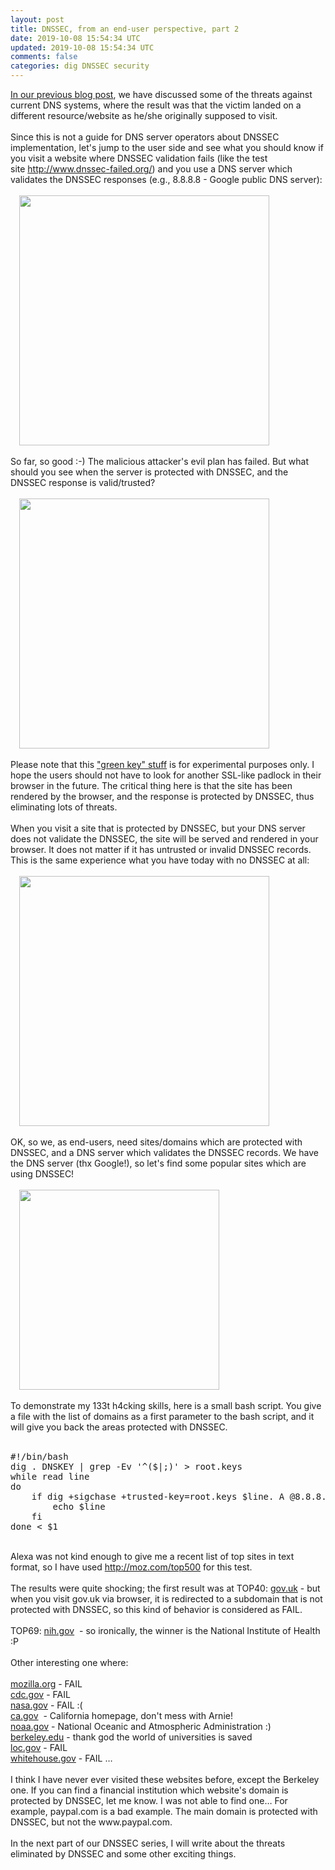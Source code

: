 ```yaml
---           
layout: post
title: DNSSEC, from an end-user perspective, part 2
date: 2019-10-08 15:54:34 UTC
updated: 2019-10-08 15:54:34 UTC
comments: false
categories: dig DNSSEC security
---
```

<div style=""><a href="http://jumpespjump.blogspot.hu/2013/12/dnssec-from-end-user-perspective-part-1.html">In our previous blog post</a>, we have discussed some of the threats against current DNS systems, where the result was that the victim landed on a different resource/website as he/she originally supposed to visit.</div><div style=""><br/></div><div style="">Since this is not a guide for DNS server operators about DNSSEC implementation, let's jump to the user side and see what you should know if you visit a website where DNSSEC validation fails (like the test site <a href="http://www.dnssec-failed.org/" target="_blank">http://www.dnssec-failed.org/</a>) and you use a DNS server which validates the DNSSEC responses (e.g., 8.8.8.8 - Google public DNS server):</div><br/><div class="separator" style=""><a href="https://z6543.github.io/_img/dnssec_notreachable.png" src="https://z6543.github.io/_img/dnssec_notreachable.png" style="margin-left: 1em; margin-right: 1em;"><img border="0" height="" src="https://z6543.github.io/_img/dnssec_notreachable.png" width="400"/></a></div><br/><div style="">So far, so good :-) The malicious attacker's evil plan has failed. But what should you see when the server is protected with DNSSEC, and the DNSSEC response is valid/trusted?</div><br/><div class="separator" style=""><a href="https://z6543.github.io/_img/DNSSEC_valid.png" src="https://z6543.github.io/_img/DNSSEC_valid.png" style="margin-left: 1em; margin-right: 1em;"><img border="0" height="" src="https://z6543.github.io/_img/DNSSEC_valid.png" width="400"/></a></div><br/><div style="">Please note that this <a href="https://addons.mozilla.org/en-us/firefox/addon/dnssec-validator/" target="_blank">"green key" stuff</a> is for experimental purposes only. I hope the users should not have to look for another SSL-like padlock in their browser in the future. The critical thing here is that the site has been rendered by the browser, and the response is protected by DNSSEC, thus eliminating lots of threats.</div><div style=""><br/></div><div style="">When you visit a site that is protected by DNSSEC, but your DNS server does not validate the DNSSEC, the site will be served and rendered in your browser. It does not matter if it has untrusted or invalid DNSSEC records. This is the same experience what you have today with no DNSSEC at all:</div><br/><div class="separator" style=""><a href="https://z6543.github.io/_img/dnssec_untr.png" src="https://z6543.github.io/_img/dnssec_untr.png" style="margin-left: 1em; margin-right: 1em;"><img border="0" height="" src="https://z6543.github.io/_img/dnssec_untr.png" width="400"/></a></div><br/><div style="">OK, so we, as end-users, need sites/domains which are protected with DNSSEC, and a DNS server which validates the DNSSEC records. We have the DNS server (thx Google!), so let's find some popular sites which are using DNSSEC!</div><br/><div class="separator" style=""><a href="https://z6543.github.io/_img/44540147.jpg" src="https://z6543.github.io/_img/44540147.jpg" style="margin-left: 1em; margin-right: 1em;"><img border="0" height="" src="https://z6543.github.io/_img/44540147.jpg" width="320"/></a></div><br/><div style="">To demonstrate my 133t h4cking skills, here is a small bash script. You give a file with the list of domains as a first parameter to the bash script, and it will give you back the areas protected with DNSSEC.</div><div style=""><br/></div><div style=""></div><pre class="prettyprint linenums lang-bash">#!/bin/bash<br/>dig . DNSKEY | grep -Ev '^($|;)' &gt; root.keys<br/>while read line<br/>do<br/>    if dig +sigchase +trusted-key=root.keys $line. A @8.8.8.8 | grep --quiet "DNSSEC validation is ok: SUCC"; then<br/>        echo $line<br/>    fi<br/>done &lt; $1<br/></pre><div style=""><br/></div><div style="">Alexa was not kind enough to give me a recent list of top sites in text format, so I have used <a href="http://moz.com/top500">http://moz.com/top500</a> for this test.</div><div style=""><br/></div><div style="">The results were quite shocking; the first result was at TOP40: <a href="http://gov.uk/">gov.uk</a> - but when you visit gov.uk via browser, it is redirected to a subdomain that is not protected with DNSSEC, so this kind of behavior is considered as FAIL.</div><div style=""><br/></div><div style="">TOP69: <a href="http://nih.gov/">nih.gov</a>  - so ironically, the winner is the National Institute of Health :P</div><div style=""><br/>Other interesting one where:<br/><br/></div><div style=""><a href="http://mozilla.org/">mozilla.org</a> - FAIL </div><div style=""><a href="http://cdc.gov/">cdc.gov</a> - FAIL</div><div style=""><a href="http://nasa.gov/">nasa.gov</a> - FAIL :(</div><div style=""><a href="http://ca.gov/">ca.gov</a>  - California homepage, don't mess with Arnie!</div><div style=""><a href="http://noaa.gov/">noaa.gov</a> - National Oceanic and Atmospheric Administration :)</div><div style=""><a href="http://berkeley.edu/">berkeley.edu</a> - thank god the world of universities is saved</div><div style=""><a href="http://loc.gov/">loc.gov</a> - FAIL</div><div style=""><a href="http://whitehouse.gov/">whitehouse.gov</a> - FAIL …</div><div style=""><br/></div><div style="">I think I have never ever visited these websites before, except the Berkeley one. If you can find a financial institution which website's domain is protected by DNSSEC, let me know. I was not able to find one… For example, paypal.com is a bad example. The main domain is protected with DNSSEC, but not the www.paypal.com.</div><div style=""><br/></div><div style="">In the next part of our DNSSEC series, I will write about the threats eliminated by DNSSEC and some other exciting things.</div>